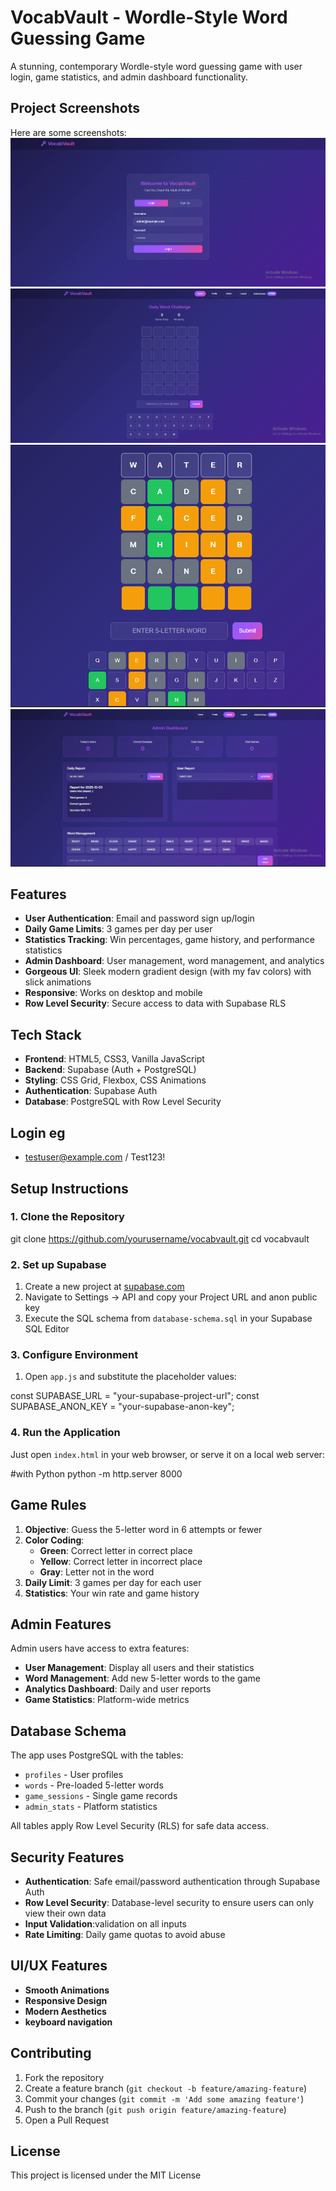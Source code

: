 # VocabVault - Wordle-Style Word Guessing Game

A stunning, contemporary Wordle-style word guessing game with user login, game statistics, and admin dashboard functionality.

## Project Screenshots

Here are some screenshots:
![Login Screenshot](images\signup.png)
![Game Screenshot](images\layout1.png)
![Process Screenshot](images\layout2.png)
![Dashboard Screenshot](images\dashboard.png)

## Features

- **User Authentication**: Email and password sign up/login
- **Daily Game Limits**: 3 games per day per user
- **Statistics Tracking**: Win percentages, game history, and performance statistics
- **Admin Dashboard**: User management, word management, and analytics
- **Gorgeous UI**: Sleek modern gradient design (with my fav colors) with slick animations
- **Responsive**: Works on desktop and mobile
- **Row Level Security**: Secure access to data with Supabase RLS

## Tech Stack

- **Frontend**: HTML5, CSS3, Vanilla JavaScript
- **Backend**: Supabase (Auth + PostgreSQL)
- **Styling**: CSS Grid, Flexbox, CSS Animations
- **Authentication**: Supabase Auth
- **Database**: PostgreSQL with Row Level Security

## Login eg

- testuser@example.com / Test123!

## Setup Instructions

### 1. Clone the Repository

git clone https://github.com/yourusername/vocabvault.git
cd vocabvault

### 2. Set up Supabase

1. Create a new project at [supabase.com](https://supabase.com)
2. Navigate to Settings → API and copy your Project URL and anon public key
3. Execute the SQL schema from `database-schema.sql` in your Supabase SQL Editor

### 3. Configure Environment

1. Open `app.js` and substitute the placeholder values:

const SUPABASE_URL = "your-supabase-project-url";
const SUPABASE_ANON_KEY = "your-supabase-anon-key";

### 4. Run the Application

Just open `index.html` in your web browser, or serve it on a local web server:

#with Python
python -m http.server 8000

## Game Rules

1. **Objective**: Guess the 5-letter word in 6 attempts or fewer
2. **Color Coding**:
   - **Green**: Correct letter in correct place
   - **Yellow**: Correct letter in incorrect place
   - **Gray**: Letter not in the word
3. **Daily Limit**: 3 games per day for each user
4. **Statistics**: Your win rate and game history

## Admin Features

Admin users have access to extra features:

- **User Management**: Display all users and their statistics
- **Word Management**: Add new 5-letter words to the game
- **Analytics Dashboard**: Daily and user reports
- **Game Statistics**: Platform-wide metrics

## Database Schema

The app uses PostgreSQL with the tables:

- `profiles` - User profiles
- `words` - Pre-loaded 5-letter words
- `game_sessions` - Single game records
- `admin_stats` - Platform statistics

All tables apply Row Level Security (RLS) for safe data access.

## Security Features

- **Authentication**: Safe email/password authentication through Supabase Auth
- **Row Level Security**: Database-level security to ensure users can only view their own data
- **Input Validation**:validation on all inputs
- **Rate Limiting**: Daily game quotas to avoid abuse

## UI/UX Features

- **Smooth Animations**
- **Responsive Design**
- **Modern Aesthetics**
- **keyboard navigation**

## Contributing

1. Fork the repository
2. Create a feature branch (`git checkout -b feature/amazing-feature`)
3. Commit your changes (`git commit -m 'Add some amazing feature'`)
4. Push to the branch (`git push origin feature/amazing-feature`)
5. Open a Pull Request

## License

This project is licensed under the MIT License
